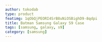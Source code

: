 ```yaml
---
author: tokodab
type: product
featimg: 1qObQjPEORI4SrB8uNiOSBighD9-8qdpi
title: Batman Samsung Galaxy S9 Case
tags: [samsung, galaxy, s9]
category: [samsung]
---
```

